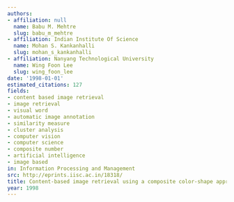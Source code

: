 ```yaml
---
authors:
- affiliation: null
  name: Babu M. Mehtre
  slug: babu_m_mehtre
- affiliation: Indian Institute Of Science
  name: Mohan S. Kankanhalli
  slug: mohan_s_kankanhalli
- affiliation: Nanyang Technological University
  name: Wing Foon Lee
  slug: wing_foon_lee
date: '1998-01-01'
estimated_citations: 127
fields:
- content based image retrieval
- image retrieval
- visual word
- automatic image annotation
- similarity measure
- cluster analysis
- computer vision
- computer science
- composite number
- artificial intelligence
- image based
in: Information Processing and Management
src: http://eprints.iisc.ac.in/18318/
title: Content-based image retrieval using a composite color-shape approach
year: 1998
---
```

